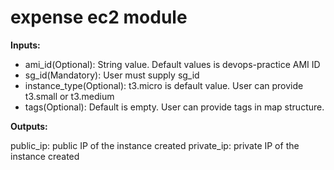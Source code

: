 # expense ec2 module

**Inputs:**

* ami_id(Optional): String value. Default values is devops-practice AMI ID
* sg_id(Mandatory): User must supply sg_id
* instance_type(Optional): t3.micro is default value. User can provide t3.small or t3.medium
* tags(Optional): Default is empty. User can provide tags in map structure.


**Outputs:**

public_ip: public IP of the instance created
private_ip: private IP of the instance created
